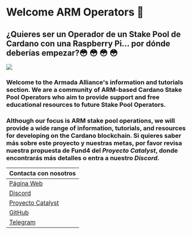 # Welcome ARM Operators 🦾

## ¿Quieres ser un Operador de un Stake Pool de Cardano con una Raspberry Pi... por dónde deberías empezar?😳  😳  😳  😳

![](.gitbook/assets/download-6-.jpeg)

### **Welcome to the Armada Alliance's information and tutorials section.** We are a community of ARM-based Cardano Stake Pool Operators who aim to provide support and free educational resources to future Stake Pool Operators.

### Although our focus is ARM stake pool operations, we will provide a wide range of information, tutorials, and resources for developing on the Cardano blockchain. Si quieres saber más sobre este proyecto y nuestras metas, por favor revisa nuestra propuesta de Fund4 del _Proyecto Catalyst_, donde encontrarás más detalles o entra a nuestro _Discord_.

| Contacta con nosotros                                                                                   |
|:------------------------------------------------------------------------------------------------------- |
| [Página Web](https://armada-alliance.com)                                                               |
| [Discord](https://discord.com/channels/815680220827746364/815680224460931074)                           |
| [Proyecto Catalyst ](https://cardano.ideascale.com/a/dtd/ARMing-Cardano/340480-48088#idea-tab-comments) |
| [GitHub](https://github.com/armada-alliance)                                                            |
| [Telegram](https://t.me/joinchat/FeKTCBu-pn5OUZUz4joF2w)                                                |

